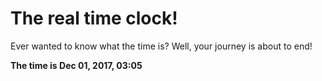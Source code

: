 # The real time clock!

Ever wanted to know what the time is? Well, your journey is about to end!

**The time is Dec 01, 2017, 03:05**